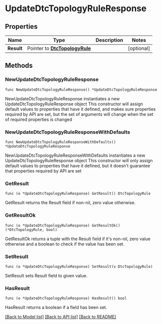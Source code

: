 # UpdateDtcTopologyRuleResponse

## Properties

Name | Type | Description | Notes
------------ | ------------- | ------------- | -------------
**Result** | Pointer to [**DtcTopologyRule**](DtcTopologyRule.md) |  | [optional] 

## Methods

### NewUpdateDtcTopologyRuleResponse

`func NewUpdateDtcTopologyRuleResponse() *UpdateDtcTopologyRuleResponse`

NewUpdateDtcTopologyRuleResponse instantiates a new UpdateDtcTopologyRuleResponse object
This constructor will assign default values to properties that have it defined,
and makes sure properties required by API are set, but the set of arguments
will change when the set of required properties is changed

### NewUpdateDtcTopologyRuleResponseWithDefaults

`func NewUpdateDtcTopologyRuleResponseWithDefaults() *UpdateDtcTopologyRuleResponse`

NewUpdateDtcTopologyRuleResponseWithDefaults instantiates a new UpdateDtcTopologyRuleResponse object
This constructor will only assign default values to properties that have it defined,
but it doesn't guarantee that properties required by API are set

### GetResult

`func (o *UpdateDtcTopologyRuleResponse) GetResult() DtcTopologyRule`

GetResult returns the Result field if non-nil, zero value otherwise.

### GetResultOk

`func (o *UpdateDtcTopologyRuleResponse) GetResultOk() (*DtcTopologyRule, bool)`

GetResultOk returns a tuple with the Result field if it's non-nil, zero value otherwise
and a boolean to check if the value has been set.

### SetResult

`func (o *UpdateDtcTopologyRuleResponse) SetResult(v DtcTopologyRule)`

SetResult sets Result field to given value.

### HasResult

`func (o *UpdateDtcTopologyRuleResponse) HasResult() bool`

HasResult returns a boolean if a field has been set.


[[Back to Model list]](../README.md#documentation-for-models) [[Back to API list]](../README.md#documentation-for-api-endpoints) [[Back to README]](../README.md)


